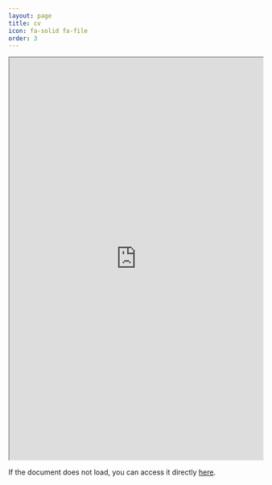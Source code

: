 ```yaml
---
layout: page
title: cv
icon: fa-solid fa-file
order: 3
---
```


<iframe src="https://drive.google.com/file/d/1EdKHYtk8mSsrQ9SNDc6XnJLZI9tWqJKO/preview" width="100%" height="800px"></iframe>

<p>If the document does not load, you can access it directly <a href="https://drive.google.com/file/d/1EdKHYtk8mSsrQ9SNDc6XnJLZI9tWqJKO/view?usp=sharing" target="_blank">here</a>.</p>

